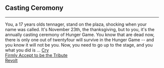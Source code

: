 ## Casting Ceromony 
---
You, a 17 years olds tennager, stand on the plaza, shocking when your name was called. It's November 23th, the thanksgiving, but to you, it's the annually casting ceremony of Hunger Game. You know that are dead now, there is only one out of twentyfour will survive in the Hunger Game -- and you know it will not be you. Now, you need to go up to the stage, and you what you did is ...
[Cry](cry.md)  
[Firmly Accept to be the Tribute](accept.md)   
[Revolt](revolt.md)  